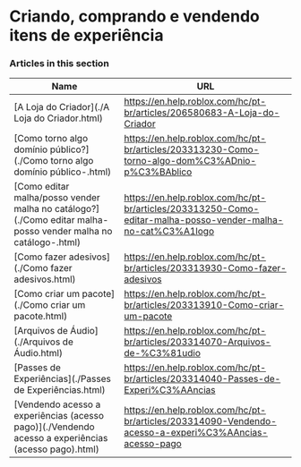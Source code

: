 # Criando, comprando e vendendo itens de experiência  
### Articles in this section
Name|URL
-|-
[A Loja do Criador](./A Loja do Criador.html) |https://en.help.roblox.com/hc/pt-br/articles/206580683-A-Loja-do-Criador
[Como torno algo domínio público?](./Como torno algo domínio público-.html) |https://en.help.roblox.com/hc/pt-br/articles/203313230-Como-torno-algo-dom%C3%ADnio-p%C3%BAblico
[Como editar malha/posso vender malha no catálogo?](./Como editar malha-posso vender malha no catálogo-.html) |https://en.help.roblox.com/hc/pt-br/articles/203313250-Como-editar-malha-posso-vender-malha-no-cat%C3%A1logo
[Como fazer adesivos](./Como fazer adesivos.html) |https://en.help.roblox.com/hc/pt-br/articles/203313930-Como-fazer-adesivos
[Como criar um pacote](./Como criar um pacote.html) |https://en.help.roblox.com/hc/pt-br/articles/203313910-Como-criar-um-pacote
[Arquivos de Áudio](./Arquivos de Áudio.html) |https://en.help.roblox.com/hc/pt-br/articles/203314070-Arquivos-de-%C3%81udio
[Passes de Experiências](./Passes de Experiências.html) |https://en.help.roblox.com/hc/pt-br/articles/203314040-Passes-de-Experi%C3%AAncias
[Vendendo acesso a experiências (acesso pago)](./Vendendo acesso a experiências (acesso pago).html) |https://en.help.roblox.com/hc/pt-br/articles/203314090-Vendendo-acesso-a-experi%C3%AAncias-acesso-pago
